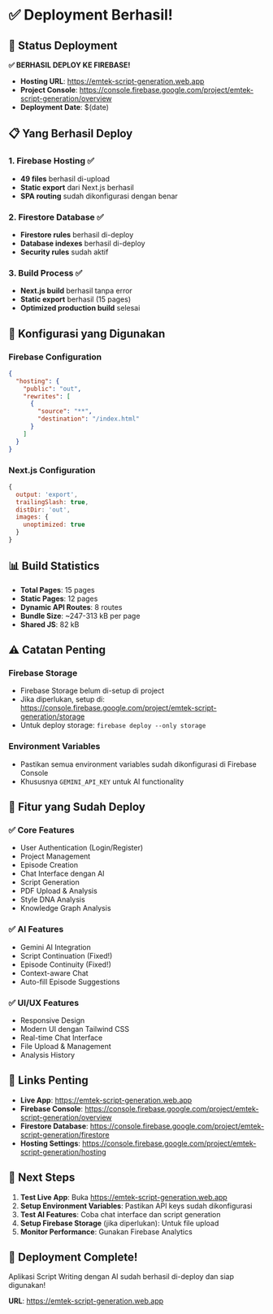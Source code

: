 # ✅ Deployment Berhasil!

## 🚀 **Status Deployment**

**✅ BERHASIL DEPLOY KE FIREBASE!**

- **Hosting URL**: https://emtek-script-generation.web.app
- **Project Console**: https://console.firebase.google.com/project/emtek-script-generation/overview
- **Deployment Date**: $(date)

## 📋 **Yang Berhasil Deploy**

### 1. **Firebase Hosting** ✅
- **49 files** berhasil di-upload
- **Static export** dari Next.js berhasil
- **SPA routing** sudah dikonfigurasi dengan benar

### 2. **Firestore Database** ✅
- **Firestore rules** berhasil di-deploy
- **Database indexes** berhasil di-deploy
- **Security rules** sudah aktif

### 3. **Build Process** ✅
- **Next.js build** berhasil tanpa error
- **Static export** berhasil (15 pages)
- **Optimized production build** selesai

## 🔧 **Konfigurasi yang Digunakan**

### **Firebase Configuration**
```json
{
  "hosting": {
    "public": "out",
    "rewrites": [
      {
        "source": "**",
        "destination": "/index.html"
      }
    ]
  }
}
```

### **Next.js Configuration**
```javascript
{
  output: 'export',
  trailingSlash: true,
  distDir: 'out',
  images: {
    unoptimized: true
  }
}
```

## 📊 **Build Statistics**

- **Total Pages**: 15 pages
- **Static Pages**: 12 pages
- **Dynamic API Routes**: 8 routes
- **Bundle Size**: ~247-313 kB per page
- **Shared JS**: 82 kB

## ⚠️ **Catatan Penting**

### **Firebase Storage**
- Firebase Storage belum di-setup di project
- Jika diperlukan, setup di: https://console.firebase.google.com/project/emtek-script-generation/storage
- Untuk deploy storage: `firebase deploy --only storage`

### **Environment Variables**
- Pastikan semua environment variables sudah dikonfigurasi di Firebase Console
- Khususnya `GEMINI_API_KEY` untuk AI functionality

## 🎯 **Fitur yang Sudah Deploy**

### ✅ **Core Features**
- User Authentication (Login/Register)
- Project Management
- Episode Creation
- Chat Interface dengan AI
- Script Generation
- PDF Upload & Analysis
- Style DNA Analysis
- Knowledge Graph Analysis

### ✅ **AI Features**
- Gemini AI Integration
- Script Continuation (Fixed!)
- Episode Continuity (Fixed!)
- Context-aware Chat
- Auto-fill Episode Suggestions

### ✅ **UI/UX Features**
- Responsive Design
- Modern UI dengan Tailwind CSS
- Real-time Chat Interface
- File Upload & Management
- Analysis History

## 🔗 **Links Penting**

- **Live App**: https://emtek-script-generation.web.app
- **Firebase Console**: https://console.firebase.google.com/project/emtek-script-generation/overview
- **Firestore Database**: https://console.firebase.google.com/project/emtek-script-generation/firestore
- **Hosting Settings**: https://console.firebase.google.com/project/emtek-script-generation/hosting

## 🚀 **Next Steps**

1. **Test Live App**: Buka https://emtek-script-generation.web.app
2. **Setup Environment Variables**: Pastikan API keys sudah dikonfigurasi
3. **Test AI Features**: Coba chat interface dan script generation
4. **Setup Firebase Storage** (jika diperlukan): Untuk file upload
5. **Monitor Performance**: Gunakan Firebase Analytics

## 🎉 **Deployment Complete!**

Aplikasi Script Writing dengan AI sudah berhasil di-deploy dan siap digunakan!

**URL**: https://emtek-script-generation.web.app


